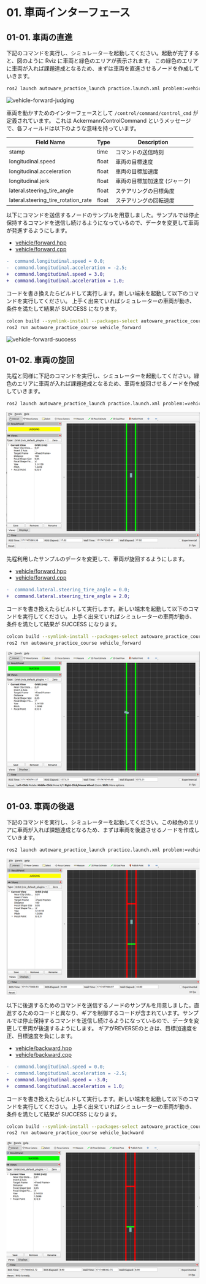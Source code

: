 # 01. 車両インターフェース

## 01-01. 車両の直進

下記のコマンドを実行し、シミュレーターを起動してください。起動が完了すると、図のように Rviz に車両と緑色のエリアが表示されます。
この緑色のエリアに車両が入れば課題達成となるため、まずは車両を直進させるノードを作成していきます。

```bash
ros2 launch autoware_practice_launch practice.launch.xml problem:=vehicle_forward
```

![vehicle-forward-judging](./images/vehicle-forward-judging.png)

車両を動かすためのインターフェースとして `/control/command/control_cmd` が定義されています。
これは AckermannControlCommand というメッセージで、各フィールドは以下のような意味を持っています。

| Field Name                          | Type  | Description                   |
| ----------------------------------- | ----- | ----------------------------- |
| stamp                               | time  | コマンドの送信時刻            |
| longitudinal.speed                  | float | 車両の目標速度                |
| longitudinal.acceleration           | float | 車両の目標加速度              |
| longitudinal.jerk                   | float | 車両の目標加加速度 (ジャーク) |
| lateral.steering_tire_angle         | float | ステアリングの目標角度        |
| lateral.steering_tire_rotation_rate | float | ステアリングの回転速度        |

以下にコマンドを送信するノードのサンプルを用意しました。サンプルでは停止保持するコマンドを送信し続けるようになっているので、データを変更して車両が発進するようにします。

- [vehicle/forward.hpp](https://github.com/AutomotiveAIChallenge/autoware-practice/blob/main/src/autoware_practice_course/src/vehicle/forward.hpp)
- [vehicle/forward.cpp](https://github.com/AutomotiveAIChallenge/autoware-practice/blob/main/src/autoware_practice_course/src/vehicle/forward.cpp)

```diff
-  command.longitudinal.speed = 0.0;
-  command.longitudinal.acceleration = -2.5;
+  command.longitudinal.speed = 3.0;
+  command.longitudinal.acceleration = 1.0;
```

コードを書き換えたらビルドして実行します。新しい端末を起動して以下のコマンドを実行してください。
上手く出来ていればシミュレーターの車両が動き、条件を満たして結果が SUCCESS になります。

```bash
colcon build --symlink-install --packages-select autoware_practice_course
ros2 run autoware_practice_course vehicle_forward
```

![vehicle-forward-success](./images/vehicle-forward-success.png)

## 01-02. 車両の旋回

先程と同様に下記のコマンドを実行し、シミュレーターを起動してください。緑色のエリアに車両が入れば課題達成となるため、車両を旋回させるノードを作成していきます。

```bash
ros2 launch autoware_practice_launch practice.launch.xml problem:=vehicle_turning
```

![vehicle-turning-judging](./images/vehicle-turning-judging.png)

先程利用したサンプルのデータを変更して、車両が旋回するようにします。

- [vehicle/forward.hpp](https://github.com/AutomotiveAIChallenge/autoware-practice/blob/main/src/autoware_practice_course/src/vehicle/forward.hpp)
- [vehicle/forward.cpp](https://github.com/AutomotiveAIChallenge/autoware-practice/blob/main/src/autoware_practice_course/src/vehicle/forward.cpp)

```diff
-  command.lateral.steering_tire_angle = 0.0;
+  command.lateral.steering_tire_angle = 2.0;
```

コードを書き換えたらビルドして実行します。新しい端末を起動して以下のコマンドを実行してください。 上手く出来ていればシミュレーターの車両が動き、条件を満たして結果が SUCCESS になります。

```bash
colcon build --symlink-install --packages-select autoware_practice_course
ros2 run autoware_practice_course vehicle_forward
```

![vehicle-turning-success](./images/vehicle-turning-success.png)

## 01-03. 車両の後退

下記のコマンドを実行し、シミュレーターを起動してください。この緑色のエリアに車両が入れば課題達成となるため、まずは車両を後退させるノードを作成していきます。

```bash
ros2 launch autoware_practice_launch practice.launch.xml problem:=vehicle_backward
```

![vehicle-backward-judging](./images/vehicle-backward-judging.png)

以下に後退するためのコマンドを送信するノードのサンプルを用意しました。直進するためのコードと異なり、ギアを制御するコードが含まれています。サンプルでは停止保持するコマンドを送信し続けるようになっているので、データを変更して車両が後退するようにします。
ギアがREVERSEのときは、目標加速度を正、目標速度を負にします。

- [vehicle/backward.hpp](https://github.com/AutomotiveAIChallenge/autoware-practice/blob/main/src/autoware_practice_course/src/vehicle/backward.hpp)
- [vehicle/backward.cpp](https://github.com/AutomotiveAIChallenge/autoware-practice/blob/main/src/autoware_practice_course/src/vehicle/backward.cpp)

```diff
-  command.longitudinal.speed = 0.0;
-  command.longitudinal.acceleration = -2.5;
+  command.longitudinal.speed = -3.0;
+  command.longitudinal.acceleration = 1.0;
```

コードを書き換えたらビルドして実行します。新しい端末を起動して以下のコマンドを実行してください。 上手く出来ていればシミュレーターの車両が動き、条件を満たして結果が SUCCESS になります。

```bash
colcon build --symlink-install --packages-select autoware_practice_course
ros2 run autoware_practice_course vehicle_backward
```

![vehicle-backward-success](./images/vehicle-backward-success.png)
